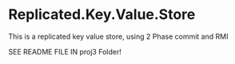 # Replicated.Key.Value.Store
This is a replicated key value store, using 2 Phase commit and RMI


SEE README FILE IN proj3 Folder!
